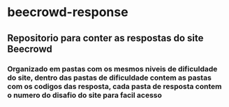 # beecrowd-response

## Repositorio para conter as respostas do site Beecrowd

### Organizado em pastas com os mesmos niveis de dificuldade do site, dentro das pastas de dificuldade contem as pastas com os codigos das resposta, cada pasta de resposta contem o numero do disafio do site para facil acesso